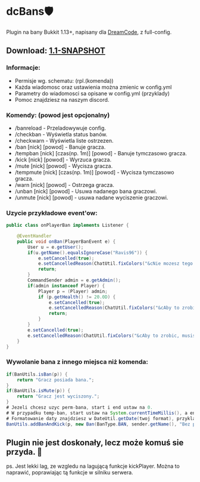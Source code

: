 # dcBans🛡️
Plugin na bany Bukkit 1.13+, napisany dla [DreamCode](https://discord.gg/G8aFUSyfFh), z full-config.

## Download: [1.1-SNAPSHOT](https://github.com/Ravis96/dcBans/releases)

### Informacje:
- Permisje wg. schematu: (rpl.(komenda))
- Każda wiadomosc oraz ustawienia można zmienic w config.yml
- Parametry do wiadomosci sa opisane w config.yml (przyklady)
- Pomoc znajdziesz na naszym discord.
### Komendy: (powod jest opcjonalny)
- /banreload - Przeladowywuje config.
- /checkban - Wyświetla status banów.
- /checkwarn - Wyświetla liste ostrzezen.
- /ban [nick] [powod] - Banuje gracza.
- /tempban [nick] [czas(np. 1m)] [powod] - Banuje tymczasowo gracza.
- /kick [nick] [powod] - Wyrzuca gracza.
- /mute [nick] [powod] - Wycisza gracza.
- /tempmute [nick] [czas(np. 1m)] [powod] - Wycisza tymczasowo gracza.
- /warn [nick] [powod] - Ostrzega gracza.
- /unban [nick] [powod] - Usuwa nadanego bana graczowi.
- /unmute [nick] [powod] - usuwa nadane wyciszenie graczowi.

### Uzycie przykładowe event'ow:
```java
public class onPlayerBan implements Listener {

    @EventHandler
    public void onBan(PlayerBanEvent e) {
        User u = e.getUser();
        if(u.getName().equalsIgnoreCase("Ravis96")) {
            e.setCancelled(true);
            e.setCancelledReason(ChatUtil.fixColors("&cNie mozesz tego zrobic, bo bedziesz zalowal!"));
            return;
        }
        CommandSender admin = e.getAdmin();
        if(admin instanceof Player) {
            Player p = (Player) admin;
            if (p.getHealth() != 20.0D) {
                e.setCancelled(true);
                e.setCancelledReason(ChatUtil.fixColors("&cAby to zrobic, musisz miec pelne zycie!"));
                return;
            }
        }
        e.setCancelled(true);
        e.setCancelledReason(ChatUtil.fixColors("&cAby to zrobic, musisz byc graczem!"));
    }
}
```
### Wywolanie bana z innego miejsca niż komenda:
```java
if(BanUtils.isBan(p)) {
    return "Gracz posiada bana.";
}
if(BanUtils.isMute(p)) {
    return "Gracz jest wyciszony.";
}
# Jezeli chcesz uzyc perm-bana, start i end ustaw na 0.
# W przypadku temp-ban, start ustaw na System.currentTimeMillis(), a end na sekundy bana. (60s - 1min)
# Formatowanie daty znajdziesz w DateUtil.getDate(twoj format), przyklad masz w configu.
BanUtils.addBanAndKick(p, new Ban(BanType.BAN, sender.getName(), "Bez powodu", DateUtil.getDate(config.getDateFormat()), 0, 0);
```

## Plugin nie jest doskonały, lecz może komuś sie przyda. 🤭

ps. Jest lekki lag, ze wzgledu na lagującą funkcje kickPlayer.
Można to naprawić, poprawiając tą funkcje w silniku serwera.
